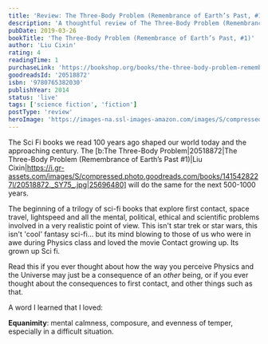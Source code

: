 ```yaml
---
title: 'Review: The Three-Body Problem (Remembrance of Earth’s Past, #1)'
description: 'A thoughtful review of The Three-Body Problem (Remembrance of Earth’s Past, #1) by Liu Cixin'
pubDate: 2019-03-26
bookTitle: 'The Three-Body Problem (Remembrance of Earth’s Past, #1)'
author: 'Liu Cixin'
rating: 4
readingTime: 1
purchaseLink: 'https://bookshop.org/books/the-three-body-problem-remembrance-of-earths-past-1/'
goodreadsId: '20518872'
isbn: '9780765382030'
publishYear: 2014
status: 'live'
tags: ['science fiction', 'fiction']
postType: 'review'
heroImage: 'https://images-na.ssl-images-amazon.com/images/S/compressed.photo.goodreads.com/books/1415428227i/20518872.jpg'
---
```


The Sci Fi books we read 100 years ago shaped our world today and the approaching century. The [b:The Three-Body Problem|20518872|The Three-Body Problem (Remembrance of Earth’s Past #1)|Liu Cixin|https://i.gr-assets.com/images/S/compressed.photo.goodreads.com/books/1415428227l/20518872._SY75_.jpg|25696480] will do the same for the next 500-1000 years. 

The beginning of a trilogy of sci-fi books that explore first contact, space travel, lightspeed and all the mental, political, ethical and scientific problems involved in a very realistic point of view. This isn't star trek or star wars, this isn't 'cool' fantasy sci-fi... but its mind blowing to those of us who were in awe during Physics class and loved the movie Contact growing up. Its grown up Sci fi. 

Read this if you ever thought about how the way you perceive Physics and the Universe may just be a consequence of an *other* being, or if you ever thought about the consequences to first contact, and other things such as that.

A word I learned that I loved:

**Equanimity**: mental calmness, composure, and evenness of temper, especially in a difficult situation.